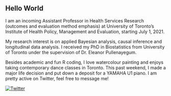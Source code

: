 ## Hello World 

I am an incoming Assistant Professor in Health Services Research (outcomes and evaluation method emphasis) at University of Toronto’s Institute of Health Policy, Management and Evaluation, starting July 1, 2021.

My research interest is on applied Bayesian analysis, causal inference and longitudinal data analysis. I received my PhD in Biostatistics from University of Toronto under the supervision of Dr. Eleanor Pullenayegum.  

Besides academic and fun R coding, I love watercolour painting and enjoys taking contemporary dance classes in Toronto. This past weekend, I made a major life decision and put down a deposit for a YAMAHA U1 piano. I am pretty active on Twitter, feel free to message me!

[![Twitter](https://cdn.exclaimer.com/Handbook%20Images/twitter-icon_32x32.png)](https://twitter.com/KuanLiu2)

